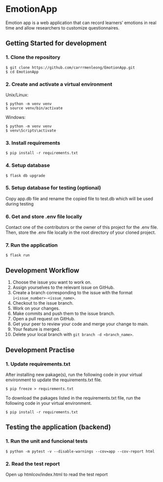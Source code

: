 # EmotionApp

Emotion app is a web application that can record learners’ emotions in real time and allow researchers to customize questionnaires.

## Getting Started for development

### 1. Clone the repository

```
$ git clone https://github.com/carrrmenleong/EmotionApp.git
$ cd EmotionApp
```

### 2. Create and activate a virtual environment

Unix/Linux:

```
$ python -m venv venv
$ source venv/bin/activate
```

Windows:

```
$ python -m venv venv
$ venv\Scripts\activate
```

### 3. Install requirements

```
$ pip install -r requirements.txt
```

### 4. Setup database

```
$ flask db upgrade
```

### 5. Setup database for testing (optional)

Copy app.db file and rename the copied file to test.db which will be used during testing

### 6. Get and store .env file locally

Contact one of the contributors or the owner of this project for the .env file.
Then, store the .env file locally in the root directory of your cloned project.

### 7. Run the application

```
$ flask run
```

## Development Workflow

1. Choose the issue you want to work on.
2. Assign yourselves to the relevant issue on GitHub.
3. Create a branch corresponding to the issue with the format `i<issue_number>-<issue_name>`.
4. Checkout to the issue branch.
5. Work on your changes.
6. Make commits and push them to the issue branch.
7. Open a pull request on GitHub.
8. Get your peer to review your code and merge your change to main.
9. Your feature is merged.
10. Delete your local branch with `git branch -d <branch_name>`.

## Development Practise
### 1. Update requirements.txt
After installing new pakage(s), run the following code in your virtual environment to update the requirements.txt file. 
```
$ pip freeze > requirements.txt
```
To download the pakages listed in the requirements.txt file, run the following code in your virtual environment.
```
$ pip install -r requirements.txt
```

## Testing the application (backend)
### 1. Run the unit and funcional tests
```
$ python -m pytest -v --disable-warnings --cov=app --cov-report html 
```
### 2. Read the test report
Open up htmlcov/index.html to read the test report
